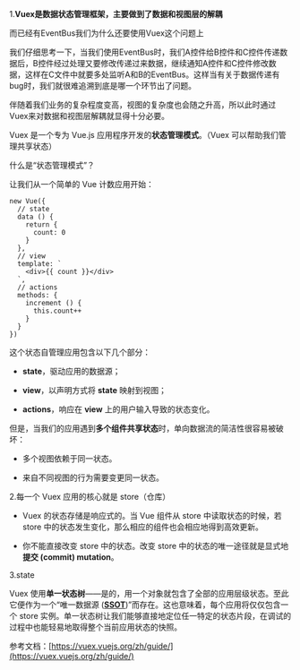 1.**Vuex是数据状态管理框架，主要做到了数据和视图层的解耦**

而已经有EventBus我们为什么还要使用Vuex这个问题上

我们仔细思考一下，当我们使用EventBus时，我们A控件给B控件和C控件传递数据后，B控件经过处理又要修改传递过来数据，继续通知A控件和C控件修改数据，这样在C文件中就要多处监听A和B的EventBus。这样当有关于数据传递有bug时，我们就很难追溯到底是哪一个环节出了问题。

伴随着我们业务的复杂程度变高，视图的复杂度也会随之升高，所以此时通过Vuex来对数据和视图层解耦就显得十分必要。

Vuex 是一个专为 Vue.js 应用程序开发的**状态管理模式**。（Vuex 可以帮助我们管理共享状态）

什么是“状态管理模式”？

让我们从一个简单的 Vue 计数应用开始：

```
new Vue({
  // state
  data () {
    return {
      count: 0
    }
  },
  // view
  template: `
    <div>{{ count }}</div>
  `,
  // actions
  methods: {
    increment () {
      this.count++
    }
  }
})
```
这个状态自管理应用包含以下几个部分：

- **state**，驱动应用的数据源；
    
- **view**，以声明方式将 **state** 映射到视图；
    
- **actions**，响应在 **view** 上的用户输入导致的状态变化。
    

但是，当我们的应用遇到**多个组件共享状态**时，单向数据流的简洁性很容易被破坏：

- 多个视图依赖于同一状态。
    
- 来自不同视图的行为需要变更同一状态。
    

2.每一个 Vuex 应用的核心就是 store（仓库）

- Vuex 的状态存储是响应式的。当 Vue 组件从 store 中读取状态的时候，若 store 中的状态发生变化，那么相应的组件也会相应地得到高效更新。
    

- 你不能直接改变 store 中的状态。改变 store 中的状态的唯一途径就是显式地**提交 (commit) mutation**。
    

3.state

Vuex 使用**单一状态树**——是的，用一个对象就包含了全部的应用层级状态。至此它便作为一个“唯一数据源 (**[SSOT](https://en.wikipedia.org/wiki/Single_source_of_truth)**)”而存在。这也意味着，每个应用将仅仅包含一个 store 实例。单一状态树让我们能够直接地定位任一特定的状态片段，在调试的过程中也能轻易地取得整个当前应用状态的快照。

参考文档：[https://vuex.vuejs.org/zh/guide/](https://vuex.vuejs.org/zh/guide/)